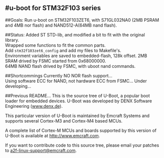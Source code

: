 #u-boot for STM32F103 series
---
##Goals:
Run u-boot on STM32F103ZET6, with S71GL032NA0 (2MB PSRAM and 4MB nor flash) and NAND512-A(64MB nand flash).

##Status:
Added ST STD-lib, and modified a bit to fit with the original library.<br>
Wrapped some functions to fit the common parts.<br>
Add `stm32f103zet6_config` and add my files to Makefile's.<br>
Environment variables are saved to embedded-flash, 128k offset.
2MB SRAM drived by FSMC started from 0x68000000.<br>
64MB NAND flash drived by FSMC, with uboot nand commands.<br>

##Shortcommings
Currently NO NOR flash support...<br>
Using software ECC for NAND, not hardware ECC from FSMC...
Under developing...

##Previous README...
This is the source tree of U-Boot, a popular boot loader for embedded devices. U-Boot was developed by DENX Software Engineering (www.denx.de).

This particular version of U-Boot is maintained by Emcraft Systems and supports several Cortex-M3 and Cortex-M4 based MCUs.

A complete list of Cortex-M MCUs and boards supported by this version of U-Boot is available at http://www.emcraft.com.

If you want to contribute code to this source tree, please email your patches to a2f-linux-support@emcraft.com.



